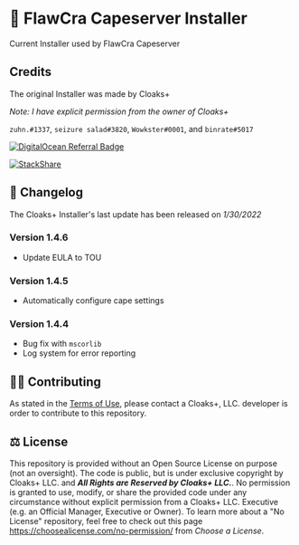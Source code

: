 # 📢 FlawCra Capeserver Installer 

Current Installer used by FlawCra Capeserver

## Credits

The original Installer was made by Cloaks+

*Note: I have explicit permission from the owner of Cloaks+*

`zuhn.#1337`, `seizure salad#3820`, `Wowkster#0001`, and `binrate#5017`

[![DigitalOcean Referral Badge](https://web-platforms.sfo2.cdn.digitaloceanspaces.com/WWW/Badge%201.svg)](https://www.digitalocean.com/?refcode=2538a60387c7&utm_campaign=Referral_Invite&utm_medium=Referral_Program&utm_source=badge)

[![StackShare](http://img.shields.io/badge/tech-stack-0690fa.svg?style=flat)](https://stackshare.io/cloaks-plus/cloaks-plus)

## 📃 Changelog

The Cloaks+ Installer's last update has been released on *1/30/2022*

### Version 1.4.6
- Update EULA to TOU

### Version 1.4.5
- Automatically configure cape settings

### Version 1.4.4

- Bug fix with `mscorlib`
- Log system for error reporting 

## 🤝🏻 Contributing

As stated in the [Terms of Use](https://github.com/CloaksPlus/NewInstaller/blob/master/TOU.md), please contact a Cloaks+, LLC. developer is order to contribute to this repository.

## ⚖ License

This repository is provided without an Open Source License on purpose (not an oversight). The code is public, but is under exclusive copyright by Cloaks+ LLC. and ***All Rights are Reserved by Cloaks+ LLC.***. No permission is granted to use, modify, or share the provided code under any circumstance without explicit permission from a Cloaks+ LLC. Executive (e.g. an Official Manager, Executive or Owner). To learn more about a "No License" repository, feel free to check out this page https://choosealicense.com/no-permission/ from *Choose a License*.

